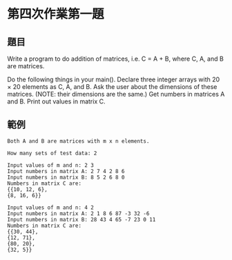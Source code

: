 # 第四次作業第一題
## 題目
Write a program to do addition of matrices, i.e. C = A + B, where C, A, and B are matrices.

Do the following things in your main().
Declare three integer arrays with 20 × 20 elements as C, A, and B.
Ask the user about the dimensions of these matrices. (NOTE: their dimensions are the same.)
Get numbers in matrices A and B.
Print out values in matrix C.
## 範例
```
Both A and B are matrices with m x n elements.

How many sets of test data: 2

Input values of m and n: 2 3
Input numbers in matrix A: 2 7 4 2 8 6
Input numbers in matrix B: 8 5 2 6 8 0
Numbers in matrix C are:
{{10, 12, 6},
{8, 16, 6}}

Input values of m and n: 4 2
Input numbers in matrix A: 2 1 8 6 87 -3 32 -6
Input numbers in matrix B: 28 43 4 65 -7 23 0 11
Numbers in matrix C are:
{{30, 44},
{12, 71},
{80, 20},
{32, 5}}
```

